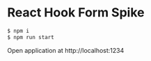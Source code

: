# React Hook Form Spike

```bash
$ npm i
$ npm run start
```

Open application at http://localhost:1234
